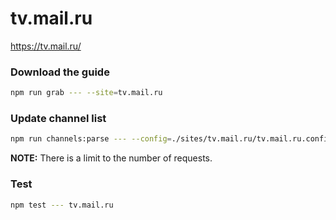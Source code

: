 # tv.mail.ru

https://tv.mail.ru/

### Download the guide

```sh
npm run grab --- --site=tv.mail.ru
```

### Update channel list

```sh
npm run channels:parse --- --config=./sites/tv.mail.ru/tv.mail.ru.config.js --output=./sites/tv.mail.ru/tv.mail.ru.channels.xml
```

**NOTE:** There is a limit to the number of requests.

### Test

```sh
npm test --- tv.mail.ru
```
